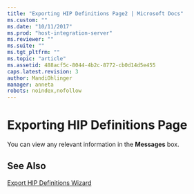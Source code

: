 ```yaml
---
title: "Exporting HIP Definitions Page2 | Microsoft Docs"
ms.custom: ""
ms.date: "10/11/2017"
ms.prod: "host-integration-server"
ms.reviewer: ""
ms.suite: ""
ms.tgt_pltfrm: ""
ms.topic: "article"
ms.assetid: 488acf5c-8044-4b2c-8772-cb0d14d5e455
caps.latest.revision: 3
author: MandiOhlinger
manager: anneta
robots: noindex,nofollow
---
```

# Exporting HIP Definitions Page
You can view any relevant information in the **Messages** box.  
  
## See Also  
 [Export HIP Definitions Wizard](../core/export-hip-definitions-wizard.md)
